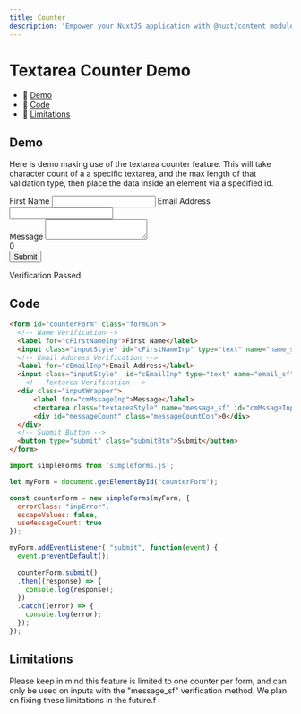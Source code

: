```yaml
---
title: Counter
description: 'Empower your NuxtJS application with @nuxt/content module: write in a content/ directory and fetch your Markdown, JSON, YAML and CSV files through a MongoDB like API, acting as a Git-based Headless CMS.'
---
```


# Textarea Counter Demo

- 🔗 [Demo](#demo)
- 🔗 [Code](#code)
- 🔗 [Limitations](#limitations)

## Demo

Here is demo making use of the textarea counter feature. This will take character count of a a specific textarea, and the max length of that validation type, then place the data inside an element via a specified id.

<form id="counterForm" class="formCon">
  <!-- Name Verification--> 
  <label for="cFirstNameInp">First Name</label>
  <input class="inputStyle" id="cFirstNameInp" type="text" name="name_sf">
  <!-- Email Address Verification -->
  <label for="cEmailInp">Email Address</label>
  <input class="inputStyle"  id="cEmailInp" type="text" name="email_sf">
    <!-- Textarea Verification -->
  <div class="inputWrapper">
      <label for="cmMssageInp">Message</label>
      <textarea class="textareaStyle" name="message_sf" id="cmMssageInp"></textarea>
      <div id="messageCount" class="messageCountCon">0</div>
  </div>
  <!-- Submit Button -->
  <button type="submit" class="submitBtn">Submit</button>
</form>

<div id="cResultsCon" class="resultsContainer"> 
  <p class="verificationPassedP">Verification Passed: <span id="cVerificationPassed"></span></p>
  <div class="jsonCon">
    <p id="cResultsP"></p>
  </div>
</div>

## Code

<code-group>
  <code-block label="HTML" active>

  ```html
  <form id="counterForm" class="formCon">
    <!-- Name Verification--> 
    <label for="cFirstNameInp">First Name</label>
    <input class="inputStyle" id="cFirstNameInp" type="text" name="name_sf">
    <!-- Email Address Verification -->
    <label for="cEmailInp">Email Address</label>
    <input class="inputStyle"  id="cEmailInp" type="text" name="email_sf">
      <!-- Textarea Verification -->
    <div class="inputWrapper">
        <label for="cmMssageInp">Message</label>
        <textarea class="textareaStyle" name="message_sf" id="cmMssageInp"></textarea>
        <div id="messageCount" class="messageCountCon">0</div>
    </div>
    <!-- Submit Button -->
    <button type="submit" class="submitBtn">Submit</button>
  </form>
  ```
  </code-block>
  <code-block label="Javascript">

  ```javascript
  import simpleForms from 'simpleforms.js';

  let myForm = document.getElementById("counterForm");

  const counterForm = new simpleForms(myForm, {
    errorClass: "inpError",
    escapeValues: false,
    useMessageCount: true
  });

  myForm.addEventListener( "submit", function(event) {
    event.preventDefault();
    
    counterForm.submit()
    .then((response) => {
      console.log(response);
    })
    .catch((error) => {
      console.log(error);
    });
  });
  ```
  </code-block>
</code-group>

## Limitations

Please keep in mind this feature is limited to one counter per form, and can only be used on inputs with the "message_sf" verification method. We plan on fixing these limitations in the future.f